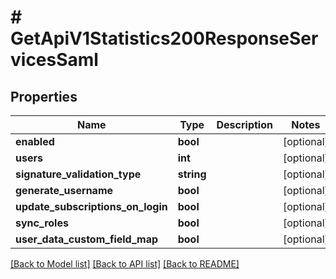 # # GetApiV1Statistics200ResponseServicesSaml

## Properties

Name | Type | Description | Notes
------------ | ------------- | ------------- | -------------
**enabled** | **bool** |  | [optional]
**users** | **int** |  | [optional]
**signature_validation_type** | **string** |  | [optional]
**generate_username** | **bool** |  | [optional]
**update_subscriptions_on_login** | **bool** |  | [optional]
**sync_roles** | **bool** |  | [optional]
**user_data_custom_field_map** | **bool** |  | [optional]

[[Back to Model list]](../../README.md#models) [[Back to API list]](../../README.md#endpoints) [[Back to README]](../../README.md)
